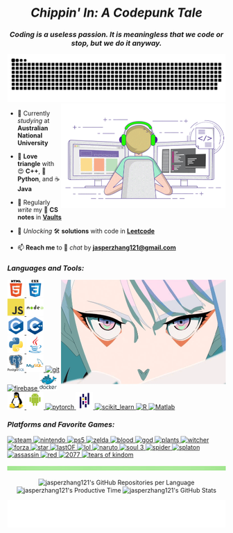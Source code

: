 <h1 align="center"> <i>Chippin' In: A Codepunk Tale</i> </h1>

<h3 align="center"> <i>Coding is a useless passion. It is meaningless that we code or stop, but we do it anyway.</i> </h3>

<img src="https://github.com/JasperZhang121/JasperZhang121/blob/output/github-contribution-grid-snake.svg">

<img align="right" alt="Lucy" height="240" width="380" src="https://github.com/JasperZhang121/JasperZhang121/blob/main/Picture/w_coding.gif">


- 🔭 Currently *studying* at **Australian National University**

- 🤪 **Love triangle** with 😍 **C++**, 🐍 **Python**, and ☕ **Java**

- 📝 Regularly *write* my 📔 **CS notes** in **[Vaults](https://github.com/JasperZhang121/Vaults)**

- 🔑 *Unlocking* 🛠️ **solutions** with code in **[Leetcode](https://leetcode.com/JasperZhang121/)**

- 📫 **Reach me** to 🥂 *chat* by **jasperzhang121@gmail.com** 


<p align="left">
</p>

<p>
</p>  
  

<h3 align="left"> <i>Languages and Tools:</i> </h3>
<p align="left"> 
 
 <img align="right" alt="Coding" height="240" width="380" src="https://github.com/JasperZhang121/JasperZhang121/blob/main/Picture/lucy_1.gif">
    
<a href="https://www.w3.org/html/" target="_blank" rel="noreferrer"> <img src="https://raw.githubusercontent.com/devicons/devicon/master/icons/html5/html5-original-wordmark.svg" alt="html5" width="40" height="40"/> </a> <a href="https://www.w3schools.com/css/" target="_blank" rel="noreferrer"> <img src="https://raw.githubusercontent.com/devicons/devicon/master/icons/css3/css3-original-wordmark.svg" alt="css3" width="40" height="40"/> </a> <a href="https://developer.mozilla.org/en-US/docs/Web/JavaScript" target="_blank" rel="noreferrer"> <img src="https://raw.githubusercontent.com/devicons/devicon/master/icons/javascript/javascript-original.svg" alt="javascript" width="40" height="40"/> </a> <a href="https://nodejs.org" target="_blank" rel="noreferrer"> <img src="https://raw.githubusercontent.com/devicons/devicon/master/icons/nodejs/nodejs-original-wordmark.svg" alt="nodejs" width="40" height="40"/> </a>  <a href="https://www.cprogramming.com/" target="_blank" rel="noreferrer"> <img src="https://raw.githubusercontent.com/devicons/devicon/master/icons/c/c-original.svg" alt="c" width="40" height="40"/> </a> <a href="https://www.w3schools.com/cpp/" target="_blank" rel="noreferrer"> <img src="https://raw.githubusercontent.com/devicons/devicon/master/icons/cplusplus/cplusplus-original.svg" alt="cplusplus" width="40" height="40"/> </a> <a href="https://www.python.org" target="_blank" rel="noreferrer"> <img src="https://raw.githubusercontent.com/devicons/devicon/master/icons/python/python-original.svg" alt="python" width="40" height="40"/> </a> <a href="https://www.java.com" target="_blank" rel="noreferrer"> <img src="https://raw.githubusercontent.com/devicons/devicon/master/icons/java/java-original.svg" alt="java" width="40" height="40"/> </a> <a href="https://www.postgresql.org" target="_blank" rel="noreferrer"> <img src="https://raw.githubusercontent.com/devicons/devicon/master/icons/postgresql/postgresql-original-wordmark.svg" alt="postgresql" width="40" height="40"/> </a> <a href="https://www.mysql.com/" target="_blank" rel="noreferrer"> <img src="https://raw.githubusercontent.com/devicons/devicon/master/icons/mysql/mysql-original-wordmark.svg" alt="mysql" width="40" height="40"/> </a> <a href="https://git-scm.com/" target="_blank" rel="noreferrer"> <img src="https://www.vectorlogo.zone/logos/git-scm/git-scm-icon.svg" alt="git" width="40" height="40"/> </a> <a href="https://firebase.google.com/" target="_blank" rel="noreferrer"> <img src="https://www.vectorlogo.zone/logos/firebase/firebase-icon.svg" alt="firebase" width="40" height="40"/> </a> <a href="https://www.docker.com/" target="_blank" rel="noreferrer"> <img src="https://raw.githubusercontent.com/devicons/devicon/master/icons/docker/docker-original-wordmark.svg" alt="docker" width="40" height="40"/> </a> <a href="https://www.linux.org/" target="_blank" rel="noreferrer"> <img src="https://raw.githubusercontent.com/devicons/devicon/master/icons/linux/linux-original.svg" alt="linux" width="40" height="40"/> </a> <a href="https://developer.android.com" target="_blank" rel="noreferrer"> <img src="https://raw.githubusercontent.com/devicons/devicon/master/icons/android/android-original-wordmark.svg" alt="android" width="40" height="40"/> </a> <a href="https://pytorch.org/" target="_blank" rel="noreferrer"> <img src="https://www.vectorlogo.zone/logos/pytorch/pytorch-icon.svg" alt="pytorch" width="40" height="40"/></a><a href="https://pandas.pydata.org/" target="_blank" rel="noreferrer"> <img src="https://raw.githubusercontent.com/devicons/devicon/2ae2a900d2f041da66e950e4d48052658d850630/icons/pandas/pandas-original.svg" alt="pandas" width="40" height="40"/> </a><a href="https://scikit-learn.org/" target="_blank" rel="noreferrer"> <img src="https://upload.wikimedia.org/wikipedia/commons/0/05/Scikit_learn_logo_small.svg" alt="scikit_learn" width="40" height="40"/> </a> 
<a href="https://www.r-project.org/" target="_blank" rel="noreferrer"> <img src="https://www.r-project.org/Rlogo.png" alt="R" width="40" height="40"/> </a><a href="https://www.mathworks.com/products/matlab.html" target="_blank" rel="noreferrer"> <img src="https://upload.wikimedia.org/wikipedia/commons/2/21/Matlab_Logo.png" alt="Matlab" width="40" height="40"/> </a>  
</p>

</p>

<h3 align="left"> <i>Platforms and Favorite Games:</i> </h3>

<p align="left"> <a href="https://store.steampowered.com/" target="_blank" rel="noreferrer"> <img src="https://www.vectorlogo.zone/logos/steampowered/steampowered-icon.svg" alt="steam" width="40" height="40"/> </a> 
<a href="https://www.nintendo.com.au/" target="_blank" rel="noreferrer"> <img src="https://cdn.iconscout.com/icon/free/png-128/nintendo-2296041-1912000.png" alt="nintendo" width="40" height="40"/> </a>
<a href="https://www.playstation.com/en-au/" target="_blank" rel="noreferrer"> <img src="https://i.pinimg.com/originals/20/11/52/2011525d4e13b855685a3f59511eb03b.png" alt="ps5" width="40" height="40"/> </a>
<a href="https://www.zelda.com/breath-of-the-wild/" target="_blank" rel="noreferrer"> <img src="https://upload.wikimedia.org/wikipedia/en/c/c6/The_Legend_of_Zelda_Breath_of_the_Wild.jpg" alt="zelda" width="40" height="40"/> </a>
<a href="https://www.playstation.com/en-au/games/bloodborne/" target="_blank" rel="noreferrer"> <img src="https://upload.wikimedia.org/wikipedia/en/6/68/Bloodborne_Cover_Wallpaper.jpg" alt="blood" width="40" height="40"/> </a>
<a href="https://www.playstation.com/en-au/games/god-of-war/" target="_blank" rel="noreferrer"> <img src="https://upload.wikimedia.org/wikipedia/en/a/a7/God_of_War_4_cover.jpg" alt="god" width="40" height="40"/> </a>
<a href="https://plantsvszombies.fandom.com/wiki/Main_Page" target="_blank" rel="noreferrer"> <img src="https://upload.wikimedia.org/wikipedia/en/thumb/d/da/Plants_vs_Zombies_logo.png/375px-Plants_vs_Zombies_logo.png" alt="plants" width="40" height="40"/> </a>
<a href="https://witcher.fandom.com/wiki/The_Witcher_3:_Wild_Hunt" target="_blank" rel="noreferrer"> <img src="https://upload.wikimedia.org/wikipedia/en/0/0c/Witcher_3_cover_art.jpg" alt="witcher" width="40" height="40"/> </a>
<a href="https://forza.fandom.com/wiki/Forza_Horizon_5" target="_blank" rel="noreferrer"> <img src="https://upload.wikimedia.org/wikipedia/en/8/86/Forza_Horizon_5_cover_art.jpg" alt="forza" width="40" height="40"/> </a>
<a href="https://starcraft2.com/en-gb/" target="_blank" rel="noreferrer"> <img src="https://upload.wikimedia.org/wikipedia/en/2/20/StarCraft_II_-_Box_Art.jpg" alt="star" width="40" height="40"/> </a>
<a href="https://www.playstation.com/en-au/games/the-last-of-us-part-i/" target="_blank" rel="noreferrer"> <img src="https://assets-prd.ignimgs.com/2022/06/09/the-last-of-us-part-1-button-1654791855870.jpg" alt="lastOF" width="40" height="40"/> </a>
<a href="https://www.leagueoflegends.com/en-au/" target="_blank" rel="noreferrer"> <img src="https://encrypted-tbn0.gstatic.com/images?q=tbn:ANd9GcRvYNVJRPOkAj1V7jF8AlbpcNf9P76zQPErQOHohGQeGO8-NtfWLg93ParigCG0sU3h_vc&usqp=CAU" alt="lol" width="40" height="40"/> </a>
<a href="https://store.steampowered.com/app/234670/NARUTO_SHIPPUDEN_Ultimate_Ninja_STORM_3_Full_Burst_HD/" target="_blank" rel="noreferrer"> <img src="https://upload.wikimedia.org/wikipedia/en/5/57/Naruto_Shippuden_UNS_3_box_art.png" alt="naruto" width="40" height="40"/> </a>
<a href="https://store.steampowered.com/app/374320/DARK_SOULS_III/" target="_blank" rel="noreferrer"> <img src="https://image.api.playstation.com/cdn/EP0700/CUSA03365_00/OFMeAw2KhrdaEZAjW1f3tCIXbogkLpTC.png" alt="soul 3" width="40" height="40"/> </a>
<a href="https://www.playstation.com/en-au/games/marvels-spider-man-miles-morales/pc/?emcid=pa-co-422173&gad=1&gclid=CjwKCAjwvJyjBhApEiwAWz2nLQFDkIpl8owI3RsCRRHx0HTme5n5nN1FWII3l723bSQW6k4z_mHj9RoCdMMQAvD_BwE&gclsrc=aw.ds" target="_blank" rel="noreferrer"> <img src="https://image.api.playstation.com/vulcan/ap/rnd/202008/1423/F9wyoORp6rZizDA4kA5Icak6.jpg" alt="spider" width="40" height="40"/> </a>
<a href="https://www.nintendo.com.au/games/nintendo-switch/splatoon-3" target="_blank" rel="noreferrer"> <img src="https://upload.wikimedia.org/wikipedia/en/thumb/4/4f/Splatoon.3.jpg/220px-Splatoon.3.jpg" alt="splaton" width="40" height="40"/> </a>
<a href="https://store.steampowered.com/app/812140/Assassins_Creed_Odyssey/" target="_blank" rel="noreferrer"> <img src="https://upload.wikimedia.org/wikipedia/en/9/99/ACOdysseyCoverArt.png" alt="assassin" width="40" height="40"/> </a>
<a href="https://store.steampowered.com/app/1174180/Red_Dead_Redemption_2/" target="_blank" rel="noreferrer"> <img src="https://upload.wikimedia.org/wikipedia/en/4/44/Red_Dead_Redemption_II.jpg" alt="red" width="40" height="40"/> </a>
<a href="https://www.cyberpunk.net/au/en/" target="_blank" rel="noreferrer"> <img src="https://upload.wikimedia.org/wikipedia/en/9/9f/Cyberpunk_2077_box_art.jpg" alt="2077" width="40" height="40"/> </a>
<a href="https://www.nintendo.com.au/games/nintendo-switch/the-legend-of-zelda-tears-of-the-kingdom" target="_blank" rel="noreferrer"> <img src="https://i.etsystatic.com/10064703/r/il/55e1fd/4164589516/il_fullxfull.4164589516_t0eu.jpg" alt="tears of kindom" width="40" height="40"/> </a>
  
</p>

<p>

</p>    

<img height="10" width="1000" src="https://github.com/JasperZhang121/JasperZhang121/blob/main/Picture/green_strip.jpg">

<p align="center">
  <img align="center" width="275" src="http://github-profile-summary-cards.vercel.app/api/cards/repos-per-language?username=jasperzhang121&theme=swift" alt="jasperzhang121's GitHub Repositories per Language" />
  <img align="center" width="275" src="http://github-profile-summary-cards.vercel.app/api/cards/most-commit-language?username=jasperzhang121&theme=swift" alt="jasperzhang121's Productive Time" />
  <img align="center" width="275" src="http://github-profile-summary-cards.vercel.app/api/cards/stats?username=jasperzhang121&theme=swift" alt="jasperzhang121's GitHub Stats" />
</p>

<img src="https://github.com/JasperZhang121/JasperZhang121/blob/main/Picture/marquee.svg">





